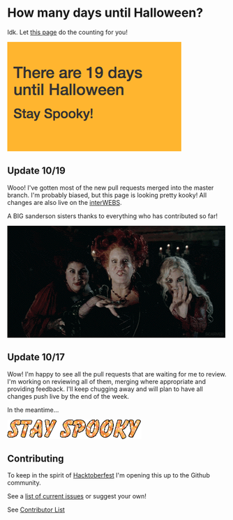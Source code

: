 # How many days until Halloween?

Idk. Let [this page](http://shannoncrabill.com/how-many-days-until-halloween/) do the counting for you! 

![Boo!](/img/screenshot.png)

## Update 10/19
Wooo! I've gotten most of the new pull requests merged into the master branch. I'm probably biased, but this page is looking pretty kooky! All changes are also live on the [interWEBS](http://shannoncrabill.com/how-many-days-until-halloween/).

A BIG sanderson sisters thanks to everything who has contributed so far!

![Boo!](/img/sanderson-sisters.gif)

## Update 10/17

Wow! I'm happy to see all the pull requests that are waiting for me to review. I'm working on reviewing all of them, merging where appropriate and providing feedback. I'll keep chugging away and will plan to have all changes push live by the end of the week. 

In the meantime...

![Boo!](/img/8r8n.gif)

## Contributing

To keep in the spirit of [Hacktoberfest](https://hacktoberfest.digitalocean.com/) I'm opening this up to the Github community.

See a [list of current issues](https://github.com/scrabill/how-many-days-until-halloween/issues) or suggest your own!

See [Contributor List](https://github.com/scrabill/how-many-days-until-halloween/blob/master/contributer-list.md)